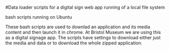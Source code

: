#Data loader scripts for a digital sign web app running of a local file system

bash scripts running on Ubuntu

These bash scripts are used to downlad an application and its media content and then launch it in chrome. At Bristol Museum we are using this as a digital signage app. The scripts have settings to download either just the media and data or to download the whole zipped application.
